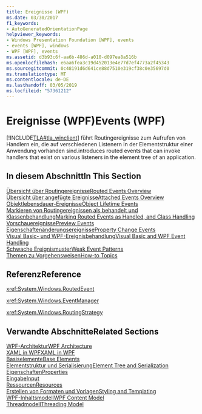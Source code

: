 ```yaml
---
title: Ereignisse (WPF)
ms.date: 03/30/2017
f1_keywords:
- AutoGeneratedOrientationPage
helpviewer_keywords:
- Windows Presentation Foundation [WPF], events
- events [WPF], windows
- WPF [WPF], events
ms.assetid: d3b93c6f-aa6b-486d-a010-d097ea8a516b
ms.openlocfilehash: e6aa6fea3c19d452013e4e77d7ef4773a2f45343
ms.sourcegitcommit: 0c48191d6d641ce88d7510e319cf38c0e35697d0
ms.translationtype: MT
ms.contentlocale: de-DE
ms.lasthandoff: 03/05/2019
ms.locfileid: "57361212"
---
```

# <a name="events-wpf"></a><span data-ttu-id="a5fdb-102">Ereignisse (WPF)</span><span class="sxs-lookup"><span data-stu-id="a5fdb-102">Events (WPF)</span></span>
[!INCLUDE[TLA#tla_winclient](../../../../includes/tlasharptla-winclient-md.md)] <span data-ttu-id="a5fdb-103">führt Routingereignisse zum Aufrufen von Handlern ein, die auf verschiedenen Listenern in der Elementstruktur einer Anwendung vorhanden sind.</span><span class="sxs-lookup"><span data-stu-id="a5fdb-103">introduces routed events that can invoke handlers that exist on various listeners in the element tree of an application.</span></span>  
  
## <a name="in-this-section"></a><span data-ttu-id="a5fdb-104">In diesem Abschnitt</span><span class="sxs-lookup"><span data-stu-id="a5fdb-104">In This Section</span></span>  
 [<span data-ttu-id="a5fdb-105">Übersicht über Routingereignisse</span><span class="sxs-lookup"><span data-stu-id="a5fdb-105">Routed Events Overview</span></span>](routed-events-overview.md)  
 [<span data-ttu-id="a5fdb-106">Übersicht über angefügte Ereignisse</span><span class="sxs-lookup"><span data-stu-id="a5fdb-106">Attached Events Overview</span></span>](attached-events-overview.md)  
 [<span data-ttu-id="a5fdb-107">Objektlebensdauer-Ereignisse</span><span class="sxs-lookup"><span data-stu-id="a5fdb-107">Object Lifetime Events</span></span>](object-lifetime-events.md)  
 [<span data-ttu-id="a5fdb-108">Markieren von Routingereignissen als behandelt und Klassenbehandlung</span><span class="sxs-lookup"><span data-stu-id="a5fdb-108">Marking Routed Events as Handled, and Class Handling</span></span>](marking-routed-events-as-handled-and-class-handling.md)  
 [<span data-ttu-id="a5fdb-109">Vorschauereignisse</span><span class="sxs-lookup"><span data-stu-id="a5fdb-109">Preview Events</span></span>](preview-events.md)  
 [<span data-ttu-id="a5fdb-110">Eigenschaftenänderungsereignisse</span><span class="sxs-lookup"><span data-stu-id="a5fdb-110">Property Change Events</span></span>](property-change-events.md)  
 [<span data-ttu-id="a5fdb-111">Visual Basic- und WPF-Ereignisbehandlung</span><span class="sxs-lookup"><span data-stu-id="a5fdb-111">Visual Basic and WPF Event Handling</span></span>](visual-basic-and-wpf-event-handling.md)  
 [<span data-ttu-id="a5fdb-112">Schwache Ereignismuster</span><span class="sxs-lookup"><span data-stu-id="a5fdb-112">Weak Event Patterns</span></span>](weak-event-patterns.md)  
 [<span data-ttu-id="a5fdb-113">Themen zu Vorgehensweisen</span><span class="sxs-lookup"><span data-stu-id="a5fdb-113">How-to Topics</span></span>](events-how-to-topics.md)  
  
## <a name="reference"></a><span data-ttu-id="a5fdb-114">Referenz</span><span class="sxs-lookup"><span data-stu-id="a5fdb-114">Reference</span></span>  
 <xref:System.Windows.RoutedEvent>  
  
 <xref:System.Windows.EventManager>  
  
 <xref:System.Windows.RoutingStrategy>  
  
## <a name="related-sections"></a><span data-ttu-id="a5fdb-115">Verwandte Abschnitte</span><span class="sxs-lookup"><span data-stu-id="a5fdb-115">Related Sections</span></span>  
 [<span data-ttu-id="a5fdb-116">WPF-Architektur</span><span class="sxs-lookup"><span data-stu-id="a5fdb-116">WPF Architecture</span></span>](wpf-architecture.md)  
  [<span data-ttu-id="a5fdb-117">XAML in WPF</span><span class="sxs-lookup"><span data-stu-id="a5fdb-117">XAML in WPF</span></span>](xaml-in-wpf.md)  
  [<span data-ttu-id="a5fdb-118">Basiselemente</span><span class="sxs-lookup"><span data-stu-id="a5fdb-118">Base Elements</span></span>](base-elements.md)  
  [<span data-ttu-id="a5fdb-119">Elementstruktur und Serialisierung</span><span class="sxs-lookup"><span data-stu-id="a5fdb-119">Element Tree and Serialization</span></span>](element-tree-and-serialization.md)  
  [<span data-ttu-id="a5fdb-120">Eigenschaften</span><span class="sxs-lookup"><span data-stu-id="a5fdb-120">Properties</span></span>](properties-wpf.md)  
  [<span data-ttu-id="a5fdb-121">Eingabe</span><span class="sxs-lookup"><span data-stu-id="a5fdb-121">Input</span></span>](input-wpf.md)  
  [<span data-ttu-id="a5fdb-122">Ressourcen</span><span class="sxs-lookup"><span data-stu-id="a5fdb-122">Resources</span></span>](resources-wpf.md)  
  [<span data-ttu-id="a5fdb-123">Erstellen von Formaten und Vorlagen</span><span class="sxs-lookup"><span data-stu-id="a5fdb-123">Styling and Templating</span></span>](../controls/styling-and-templating.md)  
  [<span data-ttu-id="a5fdb-124">WPF-Inhaltsmodell</span><span class="sxs-lookup"><span data-stu-id="a5fdb-124">WPF Content Model</span></span>](../controls/wpf-content-model.md)  
  [<span data-ttu-id="a5fdb-125">Threadmodell</span><span class="sxs-lookup"><span data-stu-id="a5fdb-125">Threading Model</span></span>](threading-model.md)
